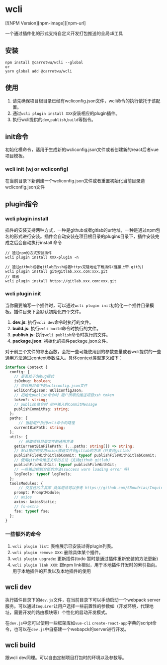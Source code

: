 # wcli
[![NPM Version][npm-image]][npm-url]

一个通过插件化的形式支持自定义开发打包推送的全局cli工具

## 安装

```
npm install @carrotwu/wcli --global
or
yarn global add @carrotwu/wcli
```

## 使用

1. 请先确保项目根目录已经有wcliconfig.json文件，wcli命令的执行依托于该配置。
2. 通过`wcli plugin install XXX`安装相应的plugin插件。
3. 执行wcli提供的`dev`,`publish`,`build`等指令。

## init命令

初始化模命令，适用于生成新的wcliconfig.json文件或者创建新的react后者vue项目模板。

### wcli init (wj or wcliconfig)

在当前目录下新创建一个wcliconfig.json文件或者重置初始化当前目录逇wcliconfig.json文件

## plugin指令

### wcli plugin install

插件的安装支持两种方式，一种是github或者gitlab的ur地址，一种是通过npm包名的形式进行安装。插件会自动安装在项目根目录的plugins目录下，插件安装完成之后会自动执行install 命令
```
// 通过npm的方式安装插件
wcli plugin install XXX-plugin -n

// 通过github或者gitlab的ssh或者https克隆地址下载插件(连接上带.git的)
wcli plugin install git@gitlab.xxx.com:xxx.git
// 或者
wcli plugin install https://gitlab.xxx.com:xxx.git
```

### wcli plugin init

当你需要编写一个插件时，可以通过`wcli plugin init`初始化一个插件目录模板。插件目录下会默认初始化四个文件。

1. **dev.js**: 执行`wcli dev`命令时执行的文件。
2. **build.js**: 执行`wcli build`命令时执行的文件。
3. **publish.js**: 执行`wcli publish`命令时执行的文件。
4. **package.json**: 初始化的插件package.json文件。

对于前三个文件的导出函数，会把一些可能使用到的参数变量或者wcli提供的一些通用方法通过context参数注入。具体context类型定义如下：

```ts
interface Context {
  config: {
    // 是否处于debug模式
    isDebug: boolean;
    // 项目根目录下的wcliconfig.json文件
    wcliConfigJson: WCliConfigJson;
    // 初始化publish命令时 用户所填的推送项目ssh token
    token?: string;
    // publish命令时 用户输入的commitMessage
    publishCommitMsg: string;
  };
  paths: {
      // 当前用户执行wcli命令的路径
    currentBinPath: string;
  };
  utils: {
      // 获取项目目录文件的通用方法
    getCurrentBinFilePath: (...paths: string[]) => string;
    // 默认提供的使用axios推送文件到gitlab的方法（只支持gitlab）
    publishFileWithGitlabCommit: typeof publishFileWithGitlabCommit;
    // 使用git命令推送文件的方法（支持github gitlab）
    publishFileWithGit: typeof publishFileWithGit;
    // 一些输出控制台新的方法(success warn loading error 等)
    logTools: typeof logTools;
  };
  toolsModules: {
      // 交互性的工具库 具体用法可以参考 https://github.com/SBoudrias/Inquirer.js/
    prompt: PromptModule;
    // axios
    axios: AxiosStatic;
    // fs-extra
    fse: typeof fse;
  };
}
```

### 一些额外的命令
1. `wcli plugin list`: 表格展示已安装过得plugin列表。
2. `wcli plugin remove XXX`: 删除具体某个插件。
3. `wcli plugin upgrade`: 更新插件(todo 暂时是通过插件重新安装的方法更新)
4. `wcli plugin link XXX`: 跟npm link相似，用于本地插件开发时的索引指向。用于本地插件的开发以及本地插件的使用

## wcli dev
执行插件目录下的`dev.js`文件，在当前目录下可以手动启动一个webpack server服务。可以通过`Inquirer`让用户选择一些前置性的参数如（开发环境，代理地址，需要开发的路由模块等）个性化的启动开发模式。

在`dev.js`中您可以使用一些框架库如`vue-cli` `create-react-app`字典的script命令，也可以在`dev.js`中自搭建一个webapck的server进行开发。

## wcli build

跟wcli dev同理。可以自由定制项目打包时的环境以及参数等。
